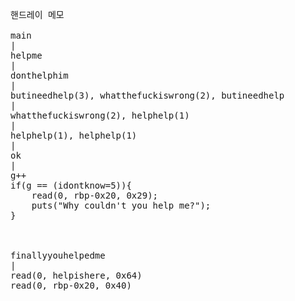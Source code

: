 <pre>
핸드레이 메모<br>
main
|
helpme
|
donthelphim
|
butineedhelp(3), whatthefuckiswrong(2), butineedhelp
|
whatthefuckiswrong(2), helphelp(1)
|
helphelp(1), helphelp(1)
|
ok
|
g++
if(g == (idontknow=5)){
	read(0, rbp-0x20, 0x29);
	puts("Why couldn't you help me?");
}



finallyyouhelpedme
|
read(0, helpishere, 0x64)
read(0, rbp-0x20, 0x40)
</pre>
